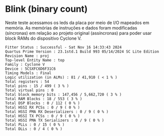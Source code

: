 # Blink (binary count)

Neste teste acessamos os leds da placa por meio de I/O mapeados em memória. As memórias de instruções e dados foram modificadas (síncronas) em relação ao projeto original (assíncronas) para poder usar block RAMs do dispositivo Cyclone V. 

    Fitter Status : Successful - Sat Nov 16 14:33:43 2024
    Quartus Prime Version : 23.1std.1 Build 993 05/14/2024 SC Lite Edition
    Revision Name : proj
    Top-level Entity Name : top
    Family : Cyclone V
    Device : 5CSXFC6D6F31C6
    Timing Models : Final
    Logic utilization (in ALMs) : 81 / 41,910 ( < 1 % )
    Total registers : 54
    Total pins : 15 / 499 ( 3 % )
    Total virtual pins : 0
    Total block memory bits : 147,456 / 5,662,720 ( 3 % )
    Total RAM Blocks : 18 / 553 ( 3 % )
    Total DSP Blocks : 0 / 112 ( 0 % )
    Total HSSI RX PCSs : 0 / 9 ( 0 % )
    Total HSSI PMA RX Deserializers : 0 / 9 ( 0 % )
    Total HSSI TX PCSs : 0 / 9 ( 0 % )
    Total HSSI PMA TX Serializers : 0 / 9 ( 0 % )
    Total PLLs : 0 / 15 ( 0 % )
    Total DLLs : 0 / 4 ( 0 % )
